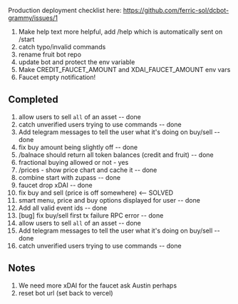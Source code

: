 Production deployment checklist here: https://github.com/ferric-sol/dcbot-grammy/issues/1

1. Make help text more helpful, add /help which is automatically sent on /start
1. catch typo/invalid commands
1. rename fruit bot repo
1. update bot and protect the env variable
1. Make CREDIT_FAUCET_AMOUNT and XDAI_FAUCET_AMOUNT env vars
1. Faucet empty notification!

## Completed

1. allow users to sell `all` of an asset -- done
1. catch unverified users trying to use commands -- done
1. Add telegram messages to tell the user what it's doing on buy/sell -- done
1. fix buy amount being slightly off -- done
1. /balnace should return all token balances (credit and fruit) -- done
1. fractional buying allowed or not - yes
1. /prices - show price chart and cache it -- done
1. combine start with zupass -- done
1. faucet drop xDAI -- done
1. fix buy and sell (price is off somewhere) <-- SOLVED
1. smart menu, price and buy options displayed for user -- done
1. Add all valid event ids -- done
1. [bug] fix buy/sell first tx failure RPC error -- done
1. allow users to sell `all` of an asset -- done
1. Add telegram messages to tell the user what it's doing on buy/sell -- done
1. catch unverified users trying to use commands -- done

## Notes

1. We need more xDAI for the faucet ask Austin perhaps
1. reset bot url (set back to vercel)

